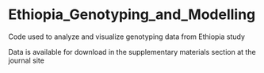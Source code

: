 # Ethiopia_Genotyping_and_Modelling
Code used to analyze and visualize genotyping data from Ethiopia study

Data is available for download in the supplementary materials section at the journal site
